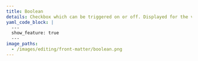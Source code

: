 ```yaml
---
title: Boolean
details: Checkbox which can be triggered on or off. Displayed for the values **true** and **false**.
yaml_code_block: |
  ---
  show_feature: true
  ---
image_paths:
  - /images/editing/front-matter/boolean.png
---
```

